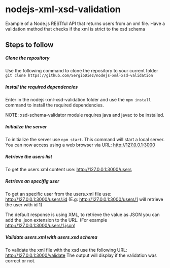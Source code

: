 # nodejs-xml-xsd-validation
Example of a Node.js RESTful API that returns users from an xml file. Have a validation method that checks if the xml is strict to the xsd schema

## Steps to follow

##### Clone the repository
Use the following command to clone the repository to your current folder
`git clone https://github.com/SergioDiez/nodejs-xml-xsd-validation`

##### Install the required dependencies
Enter in the nodejs-xml-xsd-validation folder and use the `npm install` command to install the required dependencies.

NOTE: xsd-schema-validator module requires java and javac to be installed.

##### Initialize the server
To initialize the server use `npm start`. This command will start a local server. You can now access using a web browser via URL: http://127.0.0.1:3000

##### Retrieve the users list
To get the users.xml content use:
http://127.0.0.1:3000/users

##### Retrieve an specifig user
To get an specific user from the users.xml file use:
http://127.0.0.1:3000/users/:id (E.g: http://127.0.0.1:3000/users/1 will retrieve the user with id 1)

The default response is using XML, to retrieve the value as JSON you can add the .json extension to the URL. (For example http://127.0.0.1:3000/users/1.json)

##### Validate users.xml with users.xsd schema
To validate the xml file with the xsd use the following URL:
http://127.0.0.1:3000/validate
The output will display if the validation was correct or not.